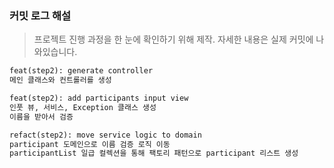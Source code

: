 ### 커밋 로그 해설
> 프로젝트 진행 과정을 한 눈에 확인하기 위해 제작. 자세한 내용은 실제 커밋에 나와있습니다.
```html
feat(step2): generate controller
메인 클래스와 컨트롤러를 생성

feat(step2): add participants input view
인풋 뷰, 서비스, Exception 클래스 생성
이름을 받아서 검증

refact(step2): move service logic to domain
participant 도메인으로 이름 검증 로직 이동
participantList 일급 컬렉션을 통해 팩토리 패턴으로 participant 리스트 생성
```
